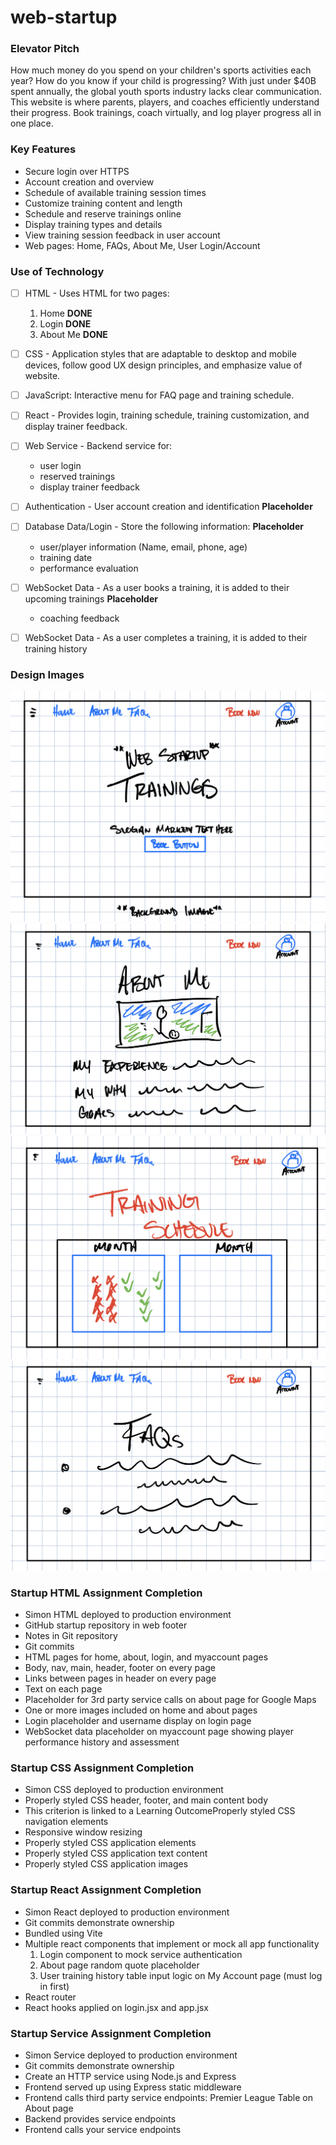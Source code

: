 # web-startup

### Elevator Pitch
How much money do you spend on your children's sports activities each year? How do you know if your child is progressing? With just under $40B spent annually, the global youth sports industry lacks clear communication. This website is where parents, players, and coaches efficiently understand their progress. Book trainings, coach virtually, and log player progress all in one place. 

### Key Features
- Secure login over HTTPS
- Account creation and overview
- Schedule of available training session times
- Customize training content and length 
- Schedule and reserve trainings online
- Display training types and details
- View training session feedback in user account
- Web pages: Home, FAQs, About Me, User Login/Account



### Use of Technology
- [ ] HTML - Uses HTML for two pages:
  1. Home **DONE**
  2. Login **DONE**
  3. About Me **DONE**

- [ ] CSS - Application styles that are adaptable to desktop and mobile devices, follow good UX design principles, and emphasize value of website.
- [ ] JavaScript: Interactive menu for FAQ page and training schedule.
- [ ] React - Provides login, training schedule, training customization, and display trainer feedback.
- [ ] Web Service - Backend service for:
  - user login
  - reserved trainings
  - display trainer feedback
- [ ] Authentication - User account creation and identification **Placeholder**
- [ ] Database Data/Login - Store the following information: **Placeholder**
  - user/player information (Name, email, phone, age)
  - training date
  - performance evaluation 
- [ ] WebSocket Data - As a user books a training, it is added to their upcoming trainings **Placeholder**
  - coaching feedback 
- [ ] WebSocket Data - As a user completes a training, it is added to their training history

### Design Images

![Home Page Sketch](Web-Startup-Home.png)
![FAQ Page Sketch](Web-Startup-About.png)
![Training Schedule Page Sketch](Web-Startup-Schedule.png)
![About Page Sketch](Web-Startup-FAQ.png)


### Startup HTML Assignment Completion
- Simon HTML deployed to production environment
- GitHub startup repository in web footer
- Notes in Git repository
- Git commits
- HTML pages for home, about, login, and myaccount pages
- Body, nav, main, header, footer on every page
- Links between pages in header on every page
- Text on each page
- Placeholder for 3rd party service calls on about page for Google Maps
- One or more images included on home and about pages
- Login placeholder and username display on login page
- WebSocket data placeholder on myaccount page showing player performance history and assessment

### Startup CSS Assignment Completion
- Simon CSS deployed to production environment
- Properly styled CSS header, footer, and main content body
- This criterion is linked to a Learning OutcomeProperly styled CSS navigation elements
- Responsive window resizing
- Properly styled CSS application elements
- Properly styled CSS application text content
- Properly styled CSS application images

### Startup React Assignment Completion
- Simon React deployed to production environment
- Git commits demonstrate ownership
- Bundled using Vite
- Multiple react components that implement or mock all app functionality
  1. Login component to mock service authentication
  2. About page random quote placeholder
  3. User training history table input logic on My Account page (must log in first)
- React router
- React hooks applied on login.jsx and app.jsx

### Startup Service Assignment Completion
- Simon Service deployed to production environment
- Git commits demonstrate ownership
- Create an HTTP service using Node.js and Express
- Frontend served up using Express static middleware
- Frontend calls third party service endpoints: Premier League Table on About page
- Backend provides service endpoints
- Frontend calls your service endpoints